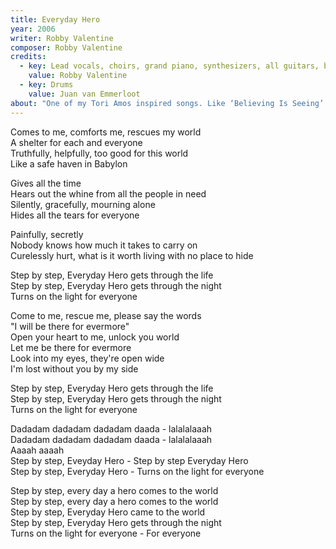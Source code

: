 ```yaml
---
title: Everyday Hero
year: 2006
writer: Robby Valentine
composer: Robby Valentine
credits:
  - key: Lead vocals, choirs, grand piano, synthesizers, all guitars, bass-guitar, drum programming
    value: Robby Valentine
  - key: Drums
    value: Juan van Emmerloot
about: "One of my Tori Amos inspired songs. Like ‘Believing Is Seeing’ and ‘Not In A Million Years’ on my previous album. Recorded with Juan on drums again. It’s about my mum. Though she doesn’t like to be credited at all."
---
```


<p>Comes to me, comforts me, rescues my world<br />
A shelter for each and everyone<br />
Truthfully, helpfully, too good for this world<br />
Like a safe haven in Babylon</p>

<p>Gives all the time<br />
Hears out the whine from all the people in need<br />
Silently, gracefully, mourning alone<br />
Hides all the tears for everyone</p>

<p>Painfully, secretly<br />
Nobody knows how much it takes to carry on<br />
Curelessly hurt, what is it worth living with no place to hide</p>

<p>Step by step, Everyday Hero gets through the life<br />
Step by step, Everyday Hero gets through the night<br />
Turns on the light for everyone</p>

<p>Come to me, rescue me, please say the words<br />
"I will be there for evermore"<br />
Open your heart to me, unlock you world<br />
Let me be there for evermore<br />
Look into my eyes, they're open wide<br />
I'm lost without you by my side</p>

<p>Step by step, Everyday Hero gets through the life<br />
Step by step, Everyday Hero gets through the night<br />
Turns on the light for everyone</p>

<p>Dadadam dadadam dadadam daada - lalalalaaah<br />
Dadadam dadadam dadadam daada - lalalalaaah<br />
Aaaah aaaah<br />
Step by step, Eveyday Hero - Step by step Everyday Hero<br />
Step by step, Everyday Hero - Turns on the light for everyone</p>

<p>Step by step, every day a hero comes to the world<br />
Step by step, every day a hero comes to the world<br />
Step by step, Everyday Hero came to the world<br />
Step by step, Everyday Hero gets through the night<br />
Turns on the light for everyone - For everyone</p>

